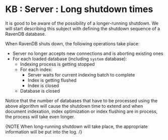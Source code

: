 # KB : Server : Long shutdown times

It is good to be aware of the possibility of a longer-running shutdown. We will start describing this subject with defining the shutdown sequence of a RavenDB database.

When RavenDB shuts down, the following operations take place:

* Server no longer accepts new connections and is aborting existing ones   
* For each loaded database (including `system` database):   
	* Indexing process is getting stopped   
	* For each index:   
		* Server waits for current indexing batch to complete    
		* Index is getting flushed   
		* Index is closed   
	* Database is closed    

Notice that the number of databases that have to be processed using the above algorithm will cause the shutdown time to extend and when document indexation, index optimization or index flushing are in process, the process will take even longer.

{NOTE When long-running shutdown will take place, the appropriate information will be put into the log. /}